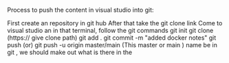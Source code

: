 Process to push the content in visual studio into git:

First create an repository in git hub
After that take the git clone link
Come to visual studio an in that terminal, follow the git commands
         git init
         git clone (https:// give clone path)
         git add .
         git commit -m "added docker notes"
         git push (or) git push -u origin master/main
         (This master or main ) name be in git , we should make out what is there in the

